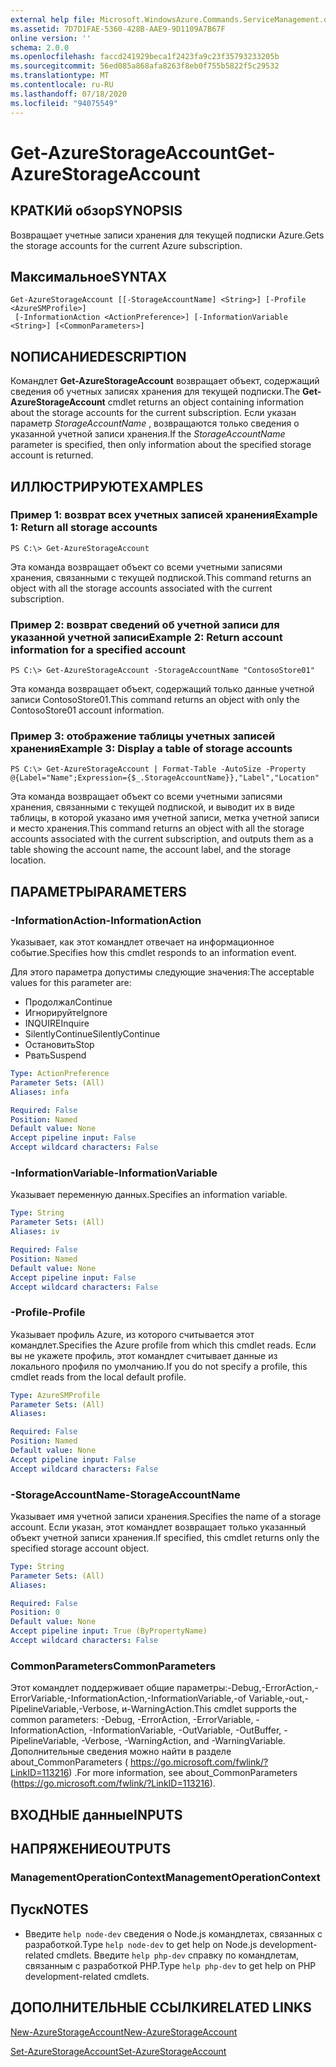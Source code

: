 ```yaml
---
external help file: Microsoft.WindowsAzure.Commands.ServiceManagement.dll-Help.xml
ms.assetid: 7D7D1FAE-5360-428B-AAE9-9D1109A7B67F
online version: ''
schema: 2.0.0
ms.openlocfilehash: faccd241929beca1f2423fa9c23f35793233205b
ms.sourcegitcommit: 56ed085a868afa8263f8eb0f755b5822f5c29532
ms.translationtype: MT
ms.contentlocale: ru-RU
ms.lasthandoff: 07/18/2020
ms.locfileid: "94075549"
---
```

# <span data-ttu-id="61d41-101">Get-AzureStorageAccount</span><span class="sxs-lookup"><span data-stu-id="61d41-101">Get-AzureStorageAccount</span></span>

## <span data-ttu-id="61d41-102">КРАТКИй обзор</span><span class="sxs-lookup"><span data-stu-id="61d41-102">SYNOPSIS</span></span>
<span data-ttu-id="61d41-103">Возвращает учетные записи хранения для текущей подписки Azure.</span><span class="sxs-lookup"><span data-stu-id="61d41-103">Gets the storage accounts for the current Azure subscription.</span></span>

## <span data-ttu-id="61d41-104">Максимальное</span><span class="sxs-lookup"><span data-stu-id="61d41-104">SYNTAX</span></span>

```
Get-AzureStorageAccount [[-StorageAccountName] <String>] [-Profile <AzureSMProfile>]
 [-InformationAction <ActionPreference>] [-InformationVariable <String>] [<CommonParameters>]
```

## <span data-ttu-id="61d41-105">NОПИСАНИЕ</span><span class="sxs-lookup"><span data-stu-id="61d41-105">DESCRIPTION</span></span>
<span data-ttu-id="61d41-106">Командлет **Get-AzureStorageAccount** возвращает объект, содержащий сведения об учетных записях хранения для текущей подписки.</span><span class="sxs-lookup"><span data-stu-id="61d41-106">The **Get-AzureStorageAccount** cmdlet returns an object containing information about the storage accounts for the current subscription.</span></span>
<span data-ttu-id="61d41-107">Если указан параметр *StorageAccountName* , возвращаются только сведения о указанной учетной записи хранения.</span><span class="sxs-lookup"><span data-stu-id="61d41-107">If the *StorageAccountName* parameter is specified, then only information about the specified storage account is returned.</span></span>

## <span data-ttu-id="61d41-108">ИЛЛЮСТРИРУЮТ</span><span class="sxs-lookup"><span data-stu-id="61d41-108">EXAMPLES</span></span>

### <span data-ttu-id="61d41-109">Пример 1: возврат всех учетных записей хранения</span><span class="sxs-lookup"><span data-stu-id="61d41-109">Example 1: Return all storage accounts</span></span>
```
PS C:\> Get-AzureStorageAccount
```

<span data-ttu-id="61d41-110">Эта команда возвращает объект со всеми учетными записями хранения, связанными с текущей подпиской.</span><span class="sxs-lookup"><span data-stu-id="61d41-110">This command returns an object with all the storage accounts associated with the current subscription.</span></span>

### <span data-ttu-id="61d41-111">Пример 2: возврат сведений об учетной записи для указанной учетной записи</span><span class="sxs-lookup"><span data-stu-id="61d41-111">Example 2: Return account information for a specified account</span></span>
```
PS C:\> Get-AzureStorageAccount -StorageAccountName "ContosoStore01"
```

<span data-ttu-id="61d41-112">Эта команда возвращает объект, содержащий только данные учетной записи ContosoStore01.</span><span class="sxs-lookup"><span data-stu-id="61d41-112">This command returns an object with only the ContosoStore01 account information.</span></span>

### <span data-ttu-id="61d41-113">Пример 3: отображение таблицы учетных записей хранения</span><span class="sxs-lookup"><span data-stu-id="61d41-113">Example 3: Display a table of storage accounts</span></span>
```
PS C:\> Get-AzureStorageAccount | Format-Table -AutoSize -Property @{Label="Name";Expression={$_.StorageAccountName}},"Label","Location"
```

<span data-ttu-id="61d41-114">Эта команда возвращает объект со всеми учетными записями хранения, связанными с текущей подпиской, и выводит их в виде таблицы, в которой указано имя учетной записи, метка учетной записи и место хранения.</span><span class="sxs-lookup"><span data-stu-id="61d41-114">This command returns an object with all the storage accounts associated with the current subscription, and outputs them as a table showing the account name, the account label, and the storage location.</span></span>

## <span data-ttu-id="61d41-115">ПАРАМЕТРЫ</span><span class="sxs-lookup"><span data-stu-id="61d41-115">PARAMETERS</span></span>

### <span data-ttu-id="61d41-116">-InformationAction</span><span class="sxs-lookup"><span data-stu-id="61d41-116">-InformationAction</span></span>
<span data-ttu-id="61d41-117">Указывает, как этот командлет отвечает на информационное событие.</span><span class="sxs-lookup"><span data-stu-id="61d41-117">Specifies how this cmdlet responds to an information event.</span></span>

<span data-ttu-id="61d41-118">Для этого параметра допустимы следующие значения:</span><span class="sxs-lookup"><span data-stu-id="61d41-118">The acceptable values for this parameter are:</span></span>

- <span data-ttu-id="61d41-119">Продолжал</span><span class="sxs-lookup"><span data-stu-id="61d41-119">Continue</span></span>
- <span data-ttu-id="61d41-120">Игнорируйте</span><span class="sxs-lookup"><span data-stu-id="61d41-120">Ignore</span></span>
- <span data-ttu-id="61d41-121">INQUIRE</span><span class="sxs-lookup"><span data-stu-id="61d41-121">Inquire</span></span>
- <span data-ttu-id="61d41-122">SilentlyContinue</span><span class="sxs-lookup"><span data-stu-id="61d41-122">SilentlyContinue</span></span>
- <span data-ttu-id="61d41-123">Остановить</span><span class="sxs-lookup"><span data-stu-id="61d41-123">Stop</span></span>
- <span data-ttu-id="61d41-124">Рвать</span><span class="sxs-lookup"><span data-stu-id="61d41-124">Suspend</span></span>

```yaml
Type: ActionPreference
Parameter Sets: (All)
Aliases: infa

Required: False
Position: Named
Default value: None
Accept pipeline input: False
Accept wildcard characters: False
```

### <span data-ttu-id="61d41-125">-InformationVariable</span><span class="sxs-lookup"><span data-stu-id="61d41-125">-InformationVariable</span></span>
<span data-ttu-id="61d41-126">Указывает переменную данных.</span><span class="sxs-lookup"><span data-stu-id="61d41-126">Specifies an information variable.</span></span>

```yaml
Type: String
Parameter Sets: (All)
Aliases: iv

Required: False
Position: Named
Default value: None
Accept pipeline input: False
Accept wildcard characters: False
```

### <span data-ttu-id="61d41-127">-Profile</span><span class="sxs-lookup"><span data-stu-id="61d41-127">-Profile</span></span>
<span data-ttu-id="61d41-128">Указывает профиль Azure, из которого считывается этот командлет.</span><span class="sxs-lookup"><span data-stu-id="61d41-128">Specifies the Azure profile from which this cmdlet reads.</span></span>
<span data-ttu-id="61d41-129">Если вы не укажете профиль, этот командлет считывает данные из локального профиля по умолчанию.</span><span class="sxs-lookup"><span data-stu-id="61d41-129">If you do not specify a profile, this cmdlet reads from the local default profile.</span></span>

```yaml
Type: AzureSMProfile
Parameter Sets: (All)
Aliases: 

Required: False
Position: Named
Default value: None
Accept pipeline input: False
Accept wildcard characters: False
```

### <span data-ttu-id="61d41-130">-StorageAccountName</span><span class="sxs-lookup"><span data-stu-id="61d41-130">-StorageAccountName</span></span>
<span data-ttu-id="61d41-131">Указывает имя учетной записи хранения.</span><span class="sxs-lookup"><span data-stu-id="61d41-131">Specifies the name of a storage account.</span></span>
<span data-ttu-id="61d41-132">Если указан, этот командлет возвращает только указанный объект учетной записи хранения.</span><span class="sxs-lookup"><span data-stu-id="61d41-132">If specified, this cmdlet returns only the specified storage account object.</span></span>

```yaml
Type: String
Parameter Sets: (All)
Aliases: 

Required: False
Position: 0
Default value: None
Accept pipeline input: True (ByPropertyName)
Accept wildcard characters: False
```

### <span data-ttu-id="61d41-133">CommonParameters</span><span class="sxs-lookup"><span data-stu-id="61d41-133">CommonParameters</span></span>
<span data-ttu-id="61d41-134">Этот командлет поддерживает общие параметры:-Debug,-ErrorAction,-ErrorVariable,-InformationAction,-InformationVariable,-of Variable,-out,-PipelineVariable,-Verbose, и-WarningAction.</span><span class="sxs-lookup"><span data-stu-id="61d41-134">This cmdlet supports the common parameters: -Debug, -ErrorAction, -ErrorVariable, -InformationAction, -InformationVariable, -OutVariable, -OutBuffer, -PipelineVariable, -Verbose, -WarningAction, and -WarningVariable.</span></span> <span data-ttu-id="61d41-135">Дополнительные сведения можно найти в разделе about_CommonParameters ( https://go.microsoft.com/fwlink/?LinkID=113216) .</span><span class="sxs-lookup"><span data-stu-id="61d41-135">For more information, see about_CommonParameters (https://go.microsoft.com/fwlink/?LinkID=113216).</span></span>

## <span data-ttu-id="61d41-136">ВХОДНЫЕ данные</span><span class="sxs-lookup"><span data-stu-id="61d41-136">INPUTS</span></span>

## <span data-ttu-id="61d41-137">НАПРЯЖЕНИЕ</span><span class="sxs-lookup"><span data-stu-id="61d41-137">OUTPUTS</span></span>

### <span data-ttu-id="61d41-138">ManagementOperationContext</span><span class="sxs-lookup"><span data-stu-id="61d41-138">ManagementOperationContext</span></span>

## <span data-ttu-id="61d41-139">Пуск</span><span class="sxs-lookup"><span data-stu-id="61d41-139">NOTES</span></span>
* <span data-ttu-id="61d41-140">Введите `help node-dev` сведения о Node.js командлетах, связанных с разработкой.</span><span class="sxs-lookup"><span data-stu-id="61d41-140">Type `help node-dev` to get help on Node.js development-related cmdlets.</span></span> <span data-ttu-id="61d41-141">Введите `help php-dev` справку по командлетам, связанным с разработкой PHP.</span><span class="sxs-lookup"><span data-stu-id="61d41-141">Type `help php-dev` to get help on PHP development-related cmdlets.</span></span>

## <span data-ttu-id="61d41-142">ДОПОЛНИТЕЛЬНЫЕ ССЫЛКИ</span><span class="sxs-lookup"><span data-stu-id="61d41-142">RELATED LINKS</span></span>

[<span data-ttu-id="61d41-143">New-AzureStorageAccount</span><span class="sxs-lookup"><span data-stu-id="61d41-143">New-AzureStorageAccount</span></span>](./New-AzureStorageAccount.md)

[<span data-ttu-id="61d41-144">Set-AzureStorageAccount</span><span class="sxs-lookup"><span data-stu-id="61d41-144">Set-AzureStorageAccount</span></span>](./Set-AzureStorageAccount.md)



